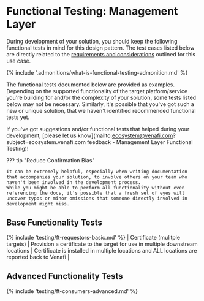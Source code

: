 # Functional Testing: Management Layer

During development of your solution, you should keep the following functional tests in mind for this design pattern.
The test cases listed below are directly related to the [requirements and considerations](../1-overview-management-layer/#requirements-and-considerations) outlined for this use case.

{% include '.admonitions/what-is-functional-testing-admonition.md' %}

The functional tests documented below are provided as examples.
Depending on the supported functionality of the target platform/service you're building for and/or the complexity of your solution, some tests listed below may not be necessary.
Similarly, it's possible that you've got such a new or unique solution, that we haven't identified recommended functional tests yet.

If you've got suggestions and/or functional tests that helped during your development, [please let us know](mailto:ecosystem@venafi.com?subject=ecosystem.venafi.com feedback - Management Layer Functional Testing)!

??? tip "Reduce Confirmation Bias"

    It can be extremely helpful, especially when writing documentation that accompanies your solution, to involve others on your team who haven't been involved in the development process.
    While you might be able to perform all functionality without even referencing the docs, it's possible that a fresh set of eyes will uncover typos or minor omissions that someone directly involved in development might miss.

## Base Functionality Tests

{% include 'testing/ft-requestors-basic.md' %}
| Certificate (mulitple targets) | Provision a certificate to the target for use in multiple downstream locations | Certificate is installed in multiple locations and ALL locations are reported back to Venafi |

## Advanced Functionality Tests

{% include 'testing/ft-consumers-advanced.md' %}